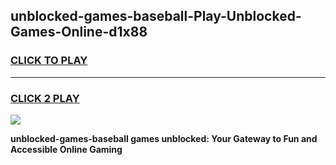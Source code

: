 
## unblocked-games-baseball-Play-Unblocked-Games-Online-d1x88
<h3>
<a href="https://premium76.site?title=unblocked-games-baseball&ref=25A">CLICK TO PLAY</a></h3>
<hr>

<h3>
<a href="https://premium76.site?title=unblocked-games-baseball&ref=25A">CLICK 2 PLAY</a>
  
</h3>

<a href="https://premium76.site?title=unblocked-games-baseball&ref=25A"><img src="https://clearcache.store/games.png"></a>


**unblocked-games-baseball games unblocked: Your Gateway to Fun and Accessible Online Gaming**
